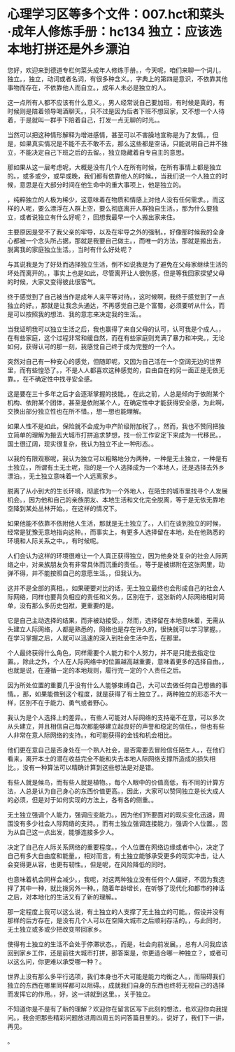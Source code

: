 # 心理学习区等多个文件：007.hct和菜头·成年人修炼手册：hc134 独立：应该选本地打拼还是外乡漂泊

您好，欢迎来到德道专栏何菜头成年人修炼手册。，今天呢，咱们来聊一个词儿，独立。，独立，动词或者名词，有很多种含义。，字典上的第四是意识，不依靠其他事物而存在，不依靠他人而自立。，成年人未必是独立的人。

这一点所有人都不应该有什么意义。，男人经常说自己要加班，有时候是真的，有时候则是陪着领导喝酒聊天。，只不过是因为后者下班不想回家，又不想一个人待着，于是就叫一群手下陪着自己，打发一点无聊的时光。。

当然可以把这种情形解释为增进感情，甚至可以不害臊地宣称是为了友情。，但是，如果真实情况是不能不去不敢不去，那么这些都是空话，只能说明自己并不独立，不能决定自己下班之后的去留。，独立隐藏着自专自主的意思。

那如果从这一层考虑呢，大概是没有几个人在所有时候，在所有事情上都是独立的。，或多或少，或早或晚，我们都有依靠他人的时候。，当我们说一个人独立的时候，意思是在大部分时间在他生命中的重大事项上，他是独立的。

，纯粹独立的人极为稀少，这意味着在物质和情感上对他人没有任何需求。，而这样的人呢，要么漂浮在人群上空，要么彻底离开人群独自生活。，那为什么要独立，或者说独立有什么好呢？，回想我最早一个人搬出家来住。

主要原因是受不了我父亲的牢导，以及在牢导之外的强制。，好像那时候我的全身心都被一个念头所占据，那就是我要自己做主。，而唯一的方法，那就是搬出去，脱离我的家庭独立生活。，当时有什么好处呢？

与其说我是为了好处而选择独立生活，倒不如说我是为了避免在父母家继续生活的坏处而离开的。，事实上也是如此，尽管离开让人很伤感，但是等我回家探望父母的时候，大家又变得彼此很客气。

终于感觉到了自己被当作是成年人来平等对待。，这时候啊，我终于感觉到了一点独立的好。，那就是让我念头通达，不再感觉自己是个富蜀，必须要听从什么，而是可以按照我的想法、我的意志来决定我的生活。。

当我证明我可以独立生活之后，我也赢得了来自父母的认可，认可我是个成人。，在有些家庭，这个过程非常和缓自然，而在有些家庭则充满了暴力和冲突。，无论如何，获得认可的那一刻，我感觉自己终于成为完整的一个人。

突然对自己有一种安心的感觉，但随即呢，又因为自己活在一个空阔无边的世界里，而有些惶恐了。，不是人人都喜欢这种感觉的，自由自在的另一面正是无依无靠。，在不确定性中找寻安全感。

这是要在三十多年之后才会逐渐掌握的技能。，在此之前，人总是倾向于依附某个机构、依附某个团体，甚至是依附某个人，在确定性中才能获得安全感，为此啊，交换出部分独立性也在所不惜。，想一想也能理解。

如果人性不是如此，保险就不会成为中产阶级附加税了。，然而，我也不赞同把独立简单的理解为搬去大城市打拼追求梦想，找一份工作安定下来成为一代移民。，国土很辽阔，现实很复杂，我认为独立不止一种形态。。

以我的有限观察呢，我认为独立可以粗略地分为两种，一种是无土独立，一种是有土独立。，所谓有土无土呢，指的是一个人选择成为一个本地人，还是选择去外乡漂泊。，无土独立意味着一个人远离家乡。

脱离了从小到大的生长环境，彻底作为一个外地人，在陌生的城市里找寻个人发展机会。，因为他和自己的亲族朋友、本地生活和文化完全脱离，等于是无依无靠地空降到某处丛林开始。，在这样的情况下。

如果他能不依靠不依附他人生活，那就是无土独立了。，人们在谈到独立的时候，经常是犹豫无意地指向这种。，而事实上，有更多人选择留在本地，处在他熟悉的环境和人际关系之中。，有时候呢。

人们会认为这样的环境很难让一个人真正获得独立，因为他身处复杂的社会人际网络之中，对亲族朋友负有非常具体而沉重的责任。，等于是被绑附在这张网里，动弹不得，并不能按照自己的意愿生活。，但我认为。

这并不是全部的真相。，如果硬要对比的话，无土独立最终也会形成自己的社会人际网络，同样也要背负相应的责任和义务。，区别在于，这张新的人际网络相对简单，没有那么多历史包袱，更重要的是。

它是自己主动选择的结果，而非被动接受。，然而，选择留在本地意味着，无需从头建立人际网络，人都是熟悉的，网络也是存在许久的，很快就可以学习掌握。，在学习掌握之后，人就可以迅速的深入到社会生活中去，在那里。

个人最终获得什么角色，同样需要个人能力和个人努力，并不是只能去指定位置。，除此之外，个人在人际网络中的位置越高越重要，意味着更多的选择自由。，也就是说，在遵循一定的本地规则，履行完一定的个人责任之后。

因为所处位置的重要几乎没有什么人能够束缚自己，大可以去做任何自己想做的事情。，那，如果能做到这个程度，就是获得了有土独立了。，两种独立的形态不大一样，区别不在于能力、勇气或者野心。

我认为是个人选择上的差异。，有些人可能对人际网络的支持毫不在意，可以多次从头建立，并且相信自己每次都能够建立起良好的声誉和稳定的信任。，但也有些人非常在意人际网络的支持。，和可能获得的金钱和机会相比。

他们更在意自己是否身处在一个熟人社会，是否需要去冒险信任陌生人。，在他们看来，离开本土的潜在收益完全不能和失去本地人际网络支撑所造成的损失相比。，没有一种算法可以精确计算到这些想法是对是错。

有些人就是候鸟，而有些人就是植物。，每个人眼中的价值高低，有不同的计算方法，人总是认为自己身心的东西价值更高。，因此，大家可以赞同独立是长大成人的必须，但是对于如何实现的方法上，各有各的侧重。。

无土独立强调个人能力，强调应变能力。，因为他们所要面对的现实变化迅速，周围没有多少社会人际网络的支持。，而有土独立强调连接能力，强调个人位置。，因为从自己这一点出发，能够连接多少人。

决定了自己在人际关系网络的重要程度。，个人位置在网络边缘或者中心，决定了自己有多大自由度和能量。，相对而言，有土独立能够承受更多的现实冲击，让人会变得更从容，也更有韧性。，但是呢，在风险降低的同时。

也意味着机会同样会减少。，我呢，对这两种独立没有任何个人偏好，不因为我选择了其中一种，就比拨另外一种。，随着年龄增长，在听够了现代化和都市的神话之后，对本地化的生活又有了新的理解。。

那一定程度上我可以这么说，有土独立的人支撑了无土独立的可能。，假设并没有那样的后方存在，是没有几个人可以在空降大城市之后顺利存活的。，与此同时，无土独立或多或少把改变带回家乡。

使得有土独立的生活不会处于停滞状态。，而是，社会向前发展。，总有人问我应该回到家乡工作，还是前往大城市打拼，那答案是，你更适合哪一种独立？，或者可以这么问，你更难以承受哪一种？。

世界上没有那么多平行选项，我们本身也不大可能是能力均衡之人。，而阻碍我们独立的东西在哪里同样都可以阻碍。，成就我们自身的东西也终将无视自己的选择而发挥它的作用。，好，这一讲就到这里。，关于独立。

不知道你是不是有了新的理解？欢迎你在留言区写下此刻的想法，也欢迎你向我提问。，我会把那些精彩问题放进周四周五的问答篇目里的。，说好了，我们下一讲，再见。

。